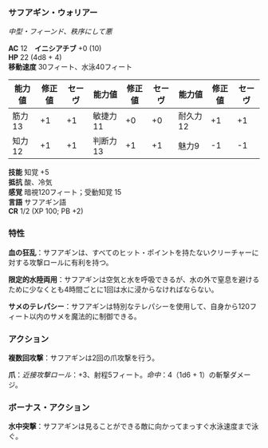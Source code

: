 ### サフアギン・ウォリアー
*中型・フィーンド、秩序にして悪*

**AC** 12　**イニシアチブ** +0 (10)  
**HP** 22 (4d8 + 4)  
**移動速度** 30フィート、水泳40フィート

| 能力値 | 修正値 | セーヴ | 能力値 | 修正値 | セーヴ | 能力値 | 修正値 | セーヴ |
|--------|--------|--------|--------|--------|--------|--------|--------|--------|
| 筋力13 | +1 | +1 | 敏捷力11 | +0 | +0 | 耐久力12 | +1 | +1 |
| 知力12 | +1 | +1 | 判断力13 | +1 | +1 | 魅力9 | -1 | -1 |

**技能** 知覚 +5  
**抵抗** 酸、冷気  
**感覚** 暗視120フィート；受動知覚 15  
**言語** サフアギン語  
**CR** 1/2 (XP 100; PB +2)

### 特性

**血の狂乱**：サフアギンは、すべてのヒット・ポイントを持たないクリーチャーに対する攻撃ロールに有利を持つ。

**限定的水陸両用**：サフアギンは空気と水を呼吸できるが、水の外で窒息を避けるために少なくとも4時間ごとに1回は水に浸からなければならない。

**サメのテレパシー**：サフアギンは特別なテレパシーを使用して、自身から120フィート以内のサメを魔法的に制御できる。

### アクション

**複数回攻撃**：サフアギンは2回の爪攻撃を行う。

**爪**：*近接攻撃ロール*：+3、射程5フィート。*命中*：4（1d6 + 1）の斬撃ダメージ。

### ボーナス・アクション

**水中突撃**：サフアギンは見ることができる敵に向かってまっすぐ水泳速度まで泳ぐ。